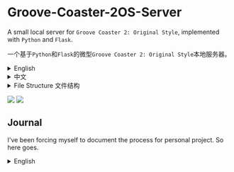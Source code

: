 # Groove-Coaster-2OS-Server

A small local server for `Groove Coaster 2: Original Style`, implemented with `Python` and `Flask`. 

一个基于`Python`和`Flask`的微型`Groove Coaster 2: Original Style`本地服务器。

<details>
<summary>English</summary>
<br>

## Introduction

This project is for game preservation purposes only. Creative liberty and conveniences have been taken when it comes to specific implementation. The goal is not to ensure 1:1 behavior, but to guarrantee the minimum viability of playing this game. It is provided as-is, per the MIT license.

You shall bare all the responsibility for any potential consequences as a result of running this server. If you do not agree to these requirements, you are not allowed to replicate or run this program.

It is designed as a **local** server, as Flask face issues with high concurrency. There is an optimized, `async` server, but the code is not open source. Only vetted server owners that will not violate the license terms will be given access. Contact the repo owner for more information.

Inspiration: [Lost-MSth/Arcaea-server](https://github.com/Lost-MSth/Arcaea-server)

Special thanks: [Walter-o/gcm-downloader](https://github.com/Walter-o/gcm-downloader)

Warning: Do not put personal files under the folders in the private server directory - all files within these sub-folders will be accessible by anyone with your server address! Security and performance are not guaranteed, and it is not recommended to host this server on the internet. You have been warned.

### Supported Features

| Features            | Degree of support                                                                                                      |
|---------------------|------------------------------------------------------------------------------------------------------------------------|
| Asset delivery      | .pak, stage and music zip files                                                                                        |
| Shop                | Purchase individual songs, avatars, and items using GCoin. GCoins are earned by playing the game. Does not support music preview. Does not support song pack. |
| Ranking             | Individual song-difficulty ranking. Support total score ranking, but does not support regional ranking. Does not support viewing player profile.        |
| Save backup         | Support save/load via an Account system. Support password and username changes. Support logging out.                   |
| Titles              | Static full-unlock and setting titles via "Status".                                                                    |
| Mission             | Basic automatic song unlock after reaching in-game levels. Everything else is not supported.                           |
| Friend              | Not supported.                                                                                                         |
| Progress Grid       | Not supported.                                                                                                         |
| Additional features | Account/device whitelisting and banning.                                                                               |

## Download

Server download: Download the project as zip. To do so, click the green `Code` button on the top, then `Download ZIP` at the bottom of the popup.

Asset download: [MEGA](https://mega.nz/folder/frxWHRrQ#v6tth7Zo5rrj9foDhGYCBA) [Google Drive](https://drive.google.com/drive/folders/1rTSLs2DTV8AYVitPULlBErou3Q8KLydM?usp=sharing) [Baidu(code: aaaa)](https://pan.baidu.com/s/1YVFfKBq1ULOgCkdrVQhFFg)

If you'd like to upload it somewhere else and contribute the link, please contact #AnTcfgss or QQ 3421587952， thanks!

Download `common.zip` and a platform of your choosing. Unzip the folders within to the private server root directory. If in doubt, check the `File Structure` section at the end.

### GC4MAX Expansion

To install the `GC4MAX` expansion, which ports arcade exclusive tracks, avatars, and skins to 2OS, download the `4max expansion` folder's `common.zip` and a platform of your choosing. Unzip the folders within to the privates server root directory. Overwrite existing files. Note that the included installation `apk` or `ipa` must be used for correct avatar rendering.

Edit `config.py`'s `MODEL`, `TUNEFILE`, and `SKIN` value to match the `pak`'s timestamp. `paks` can be found at `/files/gc2/`.

Important: You must use the `common.zip` inside the `4max expansion` folder, not the `common.zip` in the root directory.

#### Updates

The `GC4MAX` expansion will receive updates to fix bugs. You can check the latest version by going to the ingame `shop` - `songs page` - `GC4MAX banner` after purchasing the expansion. A server restart is required to fetch the latest update.

The server owner must install the update on their instance. They can download it through the usual links. Simply download the `update-vx.zip` and unzip the content to the server root directory. Make sure to check the timestamp of the latest `pak` files and update them accordingly inside the `config.py`. A server restart is required after the installation.


## Dependencies

- Python

- Flask

- Crypto (pycryptodome)

- bcrypt

- requests

## At the Start

First, you need to set up the server. Use the `Setup the Server First` section.

Next, there are 2 ways to set up the connection. Pick one.

1. Proxy. Requires more setup, but the install package can remain unmodified.

2. File modification. Easier setup, but file edit is necessary.

For method 1, use the `Instruction for Use (for official client)` section.

For method 2, use the `Instruction for Use (For modified client)` section.

## Setup the Server First

### PC/MAC (Easier)

Download the server and assets, and extract everything according to the `Download` section.

Install `python` and `pip` on your PC/MAC. 

Note that MAC uses `python3`. Code examples in this document will use the default of Windows, which is `python`. After the installation, install dependencies using `pip install ...`.

Open command on Windows (MAC open terminal). Type `ipconfig` (MAC `ifconfig`), and obtain your IPV4 address. This assumes that you are connected to a WIFI, and it should start with 192 or 172.

Open the `config_old.py` of the private server, and change the `IP` accordingly.

Type `cmd` in the file directory on the top of the file explorer, and press enter. A command prompt will be opened for that directory.

Type `pip install -r requirements.txt` to install all the dependencies.

Type `python 7001.py` to start the server. If an error pops up, resolve it now – did you install all the dependencies? Is the IP correct?

### Android (Harder)

<details>
<summary>Details</summary>
<br>

Install [Termux](https://github.com/termux/termux-app/releases).

Type the following commands.

`termux-setup-storage`

`pkg install python`

Use

`pip install ...`

to install `rust`, `flask`, `passlib`, `pycryptodome`, `requests`.

If ssl errors pop up, you might need to ``pkg up ssl -y``.

Copy the server to phone, or upzip the server files on the phone. (Skip the iOS files if not needed, it takes up a lot of space)

change `config.py`'s `IP` to `127.0.0.1` (this is `loopback`. Feel free to use your android device's `IPv4` via `ifconfig` if you are connected to a WIFI, to enable the server to the entire network).

`cd storage/shared/.... (server location on android file system)`

`python 7001.py` to start the server.

</details>

### iOS (Hard)

<details>
<summary>Details</summary>
<br>

I did some research on `Pythonista` and it seems possible, but you are on your own for this one.

</details>

## Instruction for Use (for official client) 

<details>
<summary>Details</summary>
<br>

### Android

For android 9+ devices, you need to bypass `https` in order to MITM the connection between game client and server. If you have root, you can install Certificate Authorities to system level, allowing the device to trust it. If you don't have root, I don't think it is possible and you might have to modify the client.

I will demonstrate the `VProxid` + `Charles` method.

Install `VProxid` on your `android` device.

Install `Charles` on your `Windows PC`. `Charles` has a free trial period, but there are ways to register it for free. Please do your own research on that subject.

Your server should already be running. 

Install `Charles Certificate Authority` on your `android` device by going to Charles UI `top bar`: `Help` – `SSL Proxying` – `Install Charles Root Certificate on a mobile device`. Follow its instructions. Install the downloaded certificate on the `android` device. Follow [this](https://gist.github.com/pwlin/8a0d01e6428b7a96e2eb) guide to move the user-level certificate to system level. Once done, go to the `android` device's `system setting` – `certificates`, and double check that `Charles` certificate appears at the bottom of the system certificates.

In `Charles`, open `top bar`: `Proxy` – `Proxy Settings`. Enable `SOCKS` proxy on port `8889`. Enable `http proxying over socks`, include default ports. Then, in `top bar`: `Tools` – `Map Remote`, map a URL to your Server `IP address:port`, under `http`. The URL is: `https://gc2018.gczero.com`. 

![](https://studio.code.org/v3/assets/BDOGr35iuNT4hc06y6O_ES5P96xr3SMqhQ2tdwI1KOY/help1.JPG)

![](https://studio.code.org/v3/assets/BDOGr35iuNT4hc06y6O_ES5P96xr3SMqhQ2tdwI1KOY/test2.JPG)

On your `android` device, open `VProxid`. Create a new profile, with the server being `your computer’s IP`, port `8889`, type `socks5`, and select `GROOVE 2` using the app selector. Once created, click the play button on the profile to activate it.

![](https://studio.code.org/v3/assets/BDOGr35iuNT4hc06y6O_ES5P96xr3SMqhQ2tdwI1KOY/help3.jpg)

Make sure the private server is running on your PC. Make sure Charles acknowledges the connection from the device. Make sure VProxid is running. Make sure your phone and laptop are under the same network. Start the game, and ovserve the server.

### iOS

I did not test this method on iOS. If you know how to proxy stuff there, feel free read the Android guide and try the equivalent on iOS.

</details>

## Instruction for Use (For modified client) 

<details>
<summary>Details</summary>
<br>

### Android

Download the `apk` file from the link's `install packages` folder. Install it. For `Android 14+` devices, you might need to use `lucky patcher` to rebuild the app (`Menu of Patches` - `Create Modified APK File` - `APK with changed permissions and activities` - toggle `Removes integrity check and signature verification` and `Re-sign with original signature for android patch "Disable .apk Signature Verification"`).

This `apk` has been modified. If you'd like to edit it on your own, see the last paragraph.

Open the game's `obb` with password `eiprblFFv69R83J5`, and extract all the files. Or, download the extracted folder from the link's `install packages/main.76.jp.co.taito.groovecoasterzero.obb`.

Open `settings.cfg` with your text editor, and change `serverUrl` to your server's `http://ip:port/`.

Use `WinRAR` or `7-zip` to compress everything within the folder with the original password. Use `ZIP legacy encryption` for `WinRAR`, `ZipCrypto` for `7-zip`。Name the compressed zip to `main.76.jp.co.taito.groovecoasterzero.obb`.

Paste (overwrite) the `obb` already inside `Android/obb/jp.co.taito.groovecoasterzero`. If the folder does not exist yet, you need to create it manually.

Open the game and observe the server output.

(The provided apk has the following modifications. Skip if you are not interested in it)

By modifying the apk's obb verification function and `obb`'s `settings.cfg`, you can connect to the server without using any proxy software. To do so, decompile `classes.dex` using your favorite `smali` decompiler, and go to `jp.co.taito.groovecoasterzero/BootActivity`. Delete the part in `e()` where the loop is checking for a size, and, if mismatch, override a variable that causes the code to branch into `DownloadActivity`. We want the game to load the obb regardless of its size.

### iOS

Download the `ipa` package from the link's `install packages` folder.

Open the `ipa` file with your favorite zip viewer。Go into`Payload`,`GROOVE 2`. extract `settings.cfg`.

Open `settings.cfg` with a text editor，Edit `serverUrl` to your server's `http://ip:port/`.Drag`settings.cfg` back into the `ipa`。

Sideload the `ipa`. Open the game, and observe the server.

</details>

## Admin Functionalities

Database can be opened with DB Browser.

If you want to make your service only available to whitelisted devices, turn on `AUTHORIZATION_NEEDED` in `config.py` and add the device id after the .php request to the `whitelist table`. If you want to ban a device/taito ID, add the device ID or the username of the taito ID to the blacklist table. The `reason` column is for your own reference. If a device is logged in to that Taito ID, they cannot download asset, cannot log out, and cannot change name. If a device is not in the whitelist (if enabled) or is banned by device ID, they will not be able to download anything.

`getCrypt.py` is a standalone script used to decrypt the mass inside the `GET` requests.

## Account System Implementation

Account is only used for save file saving/loading (song ownership and coins are tied to devices. However, songs unlocked in the save file will remain unlocked on a new device). Unlike the official version, you can rename and log out of your account. However, only one device may be connected to an account at a time. The old device will be logged off if a new device logs in.

## Ranking System Implementation

I speculate that the official server's behavior hinges upon the fact that you cannot log out of your account, and that there is a maximum device count (5). This means that each `account` is connected to 5 `devices` via `foreign keys`, and the owned `entitlements` (stages, avatars, etc) and `play records` can be tallied.

In the private server, you can log out of devices with ease. This means that `entitlements` and `play records` is not possible to remain consistent, unless we treat `account` as `devices`, which is clearly not the offical behavior.

With the current setup, if a `device` is playing with an associated `account`, the `account` information is saved at the same time and will continue to be shown on ranking in the future. The `Avatar` information is saved with the `play records` and will not follow the `account` or `device`. The `Title` information is not in the `play records`, nor in the `account`, so it will be tied to the `Title` of the `device`.

## Ranking Data

A rather comprehensive data scrape was conducted prior to the server shutdown, containing at least first `99950` ranks of any given song. The data and metadata can be acquired at [Google Drive](https://drive.google.com/file/d/1tsZnRnxPdUAoFPLfCzuXJFf9GgHR6rGz/view?usp=drive_link)

Note that this data is for analytics only, and the functionality to embed this data inside the private server is not and will not be supported by me. Feel free to Fork and create your own implementation.

</details>

<details>
<summary>中文</summary>
<br>

## 简介

此项目的目标是保持游戏的长远可用性 (game preservation)。在具体实施上，我采取了一些便利及创意性的措施（偷懒）。此项目的目标不是确保 1:1 还原官服，而是保证游戏长久可玩。此项目在MIT许可证的“按现状” (as-is) 条件下提供。

你应对因运行本服务器而产生的任何潜在后果承担全部责任。如果您不同意这些要求，则不允许您复制或运行该程序。

此服务器仅为**本地**运行设计，鉴于Flask糟糕的并发性能。一个高效，`异步`的服务器可供使用，不过代码并非开源。只有经过审核，不会违反许可条款的服务器所有者才能获得访问权限。请联系repo所有者了解更多信息。

灵感: [Lost-MSth/Arcaea-server](https://github.com/Lost-MSth/Arcaea-server)

鸣谢: [Walter-o/gcm-downloader](https://github.com/Walter-o/gcm-downloader)

警告：不要将私人文件放至私服内的文件夹里。自带的文件夹内所有文件都可被私服抓取！安全性和效率无法保证，不建议在公网上搭建。这不是强制要求，不过别怪我没提醒过你。

### 支持的功能

| 功能         | 支持程度                                                                                     |
|--------------|---------------------------------------------------------------------------------------------|
| 文件下载      | .pak, 谱面及音频zip文件                                                                      |
| 商店         | 用GCoin购买单独的歌曲，头像，和道具。 GCoins可通过玩游戏来获得。不支持音频预览。不支持曲包。       |
| 排行榜       | 每首歌曲/难度的单独排行榜。总分排行榜。不支持地区排行榜。不支持查看其他玩家的详细信息。            |
| 存档备份     | 支持通过账号系统的保存/加载。支持修改密码和用户名。支持登出。                                     |
| Titles      | 通过Status观看并使用全解锁的Titles。                                                           |
| 任务         | 支持达到游戏内经验等级后歌曲自动解锁。其他功能均不支持。                                         |
| 好友         | 不支持。                                                                                     |
| 进度表       | 不支持。                                                                                     |
| 其他功能     | 账号/设备白名单和封禁。                                                                       |

## 下载

服务器下载：将此repo以zip形式下载。点击上栏绿色的`Code`按钮，然后点击弹窗下面的`Download ZIP`按钮。

资源下载：[MEGA](https://mega.nz/folder/frxWHRrQ#v6tth7Zo5rrj9foDhGYCBA) [Google Drive](https://drive.google.com/drive/folders/1rTSLs2DTV8AYVitPULlBErou3Q8KLydM?usp=sharing) [Baidu(密码aaaa)](https://pan.baidu.com/s/1YVFfKBq1ULOgCkdrVQhFFg)

如果你想将资源备份到别的网盘并贡献链接，请联系#AnTcfgss or QQ 3421587952，感谢！

下载 `common.zip` 和您设备的平台。将里面的所有文件夹解压到服务器根目录。如有疑惑，请参照文末`文件结构`章节。

## GC4MAX扩展包

如想下载`GC4MAX`扩展包（包含了街机独占曲目，皮肤，和角色），下载`4max expansion`里的`common.zip`和和您设备的平台。将里面的所有文件夹解压到服务器根目录。如有重复，覆盖所有文件。请注意，必须使用包含的`apk`或`ipa`安装包来正确渲染角色。

修改`config.py`的`MODEL`, `TUNEFILE`, and `SKIN` 值至现有`pak`文件的时间戳. `paks`文件的位置在`/files/gc2/`.

重要: 必须使用`4max expansion`文件夹里的`common.zip`，而不是根目录里的`common.zip`.

#### 更新

`GC4MAX` 扩展包会不定期接受bug修复更新。你可以在购买扩展包之后，通过游戏内的 `shop` - `songs 页面` - `GC4MAX 标题图片` 来查看最新的版本。为获取最新的版本更新，服务器应当不定期重启。

服务器拥有者需要在TA的系统上安装更新。他们可以通过以往的链接下载更新文件。下载 `update-vx.zip` 并将所有内容解压至服务器根目录。确保最新的 `pak` 时间戳已在 `config.py` 里更新。安装完成后，需要重启服务器。

## 环境依赖

- Python

- Flask

- Crypto (pycryptodome)

- bcrypt

- requests

## 如何开始

首先，你需要配置服务器。请使用`配置服务器`。

接下来，有两种方式来设置连接。选一个吧。

1. 代理。需要更多配置，不过安装包不需要修改。
   
3. 修改文件。配置更加简单，不过。。必须修改文件。

方法1，请使用`原版安装包的使用说明`。

方法2，请使用`改版安装包的使用说明`。

## 配置服务器

### PC/MAC(简单)

按照`下载`章节来下载解压服务器和资源。

PC/MAC安装 `python`，安装 `pip`。

注意 MAC 默认为 `python3`。往后的示例默认用 windows 的默认，即 `python`。安装完成后，使用
`pip install ...`安装所有依赖项。

PC打开 `cmd` 输入 `ipconfig`。MAC 打开 `terminal` 输入 `ifconfig`。获得你的`IPV4`,一串为192或172开头的数字。

PC用文本编辑器打开服务器文件夹的 `config.py`，将`IPV4`填写至`IP`。`PORT`(端口)也可以更改。

文件管理器上方的文件夹路径清空，输入 `cmd`。命令行窗口会弹出。

输入 `python 7001.py`来开启服务器。如果出现错误，就解决他们吧。检查依赖项是否安装，网络配置是否正确。

### 安卓(稍难)

<details>
<summary>细节</summary>
<br>

安装 [Termux](https://github.com/termux/termux-app/releases).

输入下面的命令。

`termux-setup-storage`

`pkg install python`

用

`pip install ...`

来安装 `rust`, `flask`, `bcrypt`, `pycryptodome`, `requests`.

如果出现ssl问题，可能需要``pkg up ssl -y``.

将服务器拷到手机上，或者在手机上解压服务器文件。（如不需要iOS文件，就省点手机空间，别拷贝ios的东西了）

修改 `config.py` 的 `IP` 至 `127.0.0.1` (这是 `本地回环`。如果连接了WIFI，可以使用`ifconfig` 获取手机的 `IPv4` 并填入，以在整个网络下支持私服).

`cd storage/shared/.... (服务器在安卓文件系统的位置)`

`python 7001.py` 来运行服务器。

</details>

### iOS (难)

<details>
<summary>细节</summary>
<br>

`Pythonista`貌似可用，不过我祝你好运。

</details>

## 原版安装包的使用说明

<details>
<summary>细节</summary>
<br>

### 安卓

对于 Android 9+ 设备，您需要绕过 `https`才能对游戏客户端和服务器之间的连接进行中间人攻击。如果您拥有 root 权限，则可以将证书安装到系统级别，从而允许设备信任中间人软件。若您没有root，此方法可能不可用。

这里展示`VProxid`加`Charles`方法。 在您的`Android`设备上安装`VProxid`。 在`Windows PC`上安装`Charles`。 `Charles`有免费试用期，但有多种方法可以免费注册。 请对此主题进行自己的研究。

你的服务器应该已经在运行。

在您的`Android`设备上安装`Charles 根证书`：Charles用户界面`顶栏`：`Help` – `SSL Proxying` – `Install Charles Root Certificate on a mobile device`. 按照其说明进行操作。`Android`设备上安装下载的证书。请按照此[指南]((https://gist.github.com/pwlin/8a0d01e6428b7a96e2eb))将用户级证书移至系统级。 完成后，转到系统设置 - 证书，仔细检查`Charles`证书是否出现在系统证书页面底部。

在`Charles`中，打开顶部栏：`Proxy` – `Proxy Settings`。 在端口`8889`上启用`SOCKS`代理。打开``http proxying over socks``，配置默认端口。然后，在顶部栏中： `Tools` – `Map Remote`，将如下`URL`映射到`服务器IP:端口`（http协议）。URL为：`https://gc2018.gczero.com`。

![](https://studio.code.org/v3/assets/BDOGr35iuNT4hc06y6O_ES5P96xr3SMqhQ2tdwI1KOY/help1.JPG)


![](https://studio.code.org/v3/assets/BDOGr35iuNT4hc06y6O_ES5P96xr3SMqhQ2tdwI1KOY/test2.JPG)

在您的`Android`设备上，打开`VProxid`。创建一个新的配置文件，服务器为`您计算机的IP`，端口为`8889`，类型为`socks5`，然后使用应用程序选择器选择`GROOVE 2`。 创建后，单击配置文件上的播放按钮将其激活。

![](https://studio.code.org/v3/assets/BDOGr35iuNT4hc06y6O_ES5P96xr3SMqhQ2tdwI1KOY/help3.jpg)

确保您的`PC`上正在运行私服。 确保`Charles`提示并正在接收来自设备的连接。 确保`VProxid`正在运行。 确保您的设备和电脑在同一网络下。 开始游戏吧。

### iOS

我不了解iOS系统，如果你了解ios的代理软件，可以阅读安卓部分，然后照葫芦画瓢（

</details>

## 改版安装包的使用说明

<details>
<summary>细节</summary>
<br>

### 安卓

下载网盘里`install packages`里的`apk`文件。安装。`安卓14+` 设备可能需要用`幸运破解器`重构APK (`Menu of Patches` - `Create Modified APK File` - `APK with changed permissions and activities` - 打开 `Removes integrity check and signature verification` 和 `Re-sign with original signature for android patch "Disable .apk Signature Verification"` 有人反馈中文路径如下：点 `破解菜单` 然后点 `已更改权限和活动项的APK文件` )。

此`apk`被修改过。若想自己修改,请看最后一段。

打开游戏的`obb`，密码是`eiprblFFv69R83J5`。提取全部文件。或者，从网盘下载`install packages/main.76.jp.co.taito.groovecoasterzero.obb`.

用文本编辑器打开`settings.cfg`，将`serverUrl`改成私服的`http://ip:端口/`。

用`WinRAR`或者`7-zip`压缩全部文件至zip，用密码加密。用`ZIP legacy encryption`/`ZipCrypto`。名称为`main.76.jp.co.taito.groovecoasterzero.obb`.

覆盖`Android/obb/jp.co.taito.groovecoasterzero`里的`obb`文件。如文件夹不存在，需要手动创建。

打开游戏，观察私服的输出。

（提供的apk已经执行了如下的修改，可以忽略）

你可以通过修改apk里的obb校验函数然后修改`obb`里的`settings.cfg`来直连私服，无需中继软件。用顺手的`smali`反编译器来反编译`classes.dex`，然后去`jp.co.taito.groovecoasterzero/BootActivity`。删除`e()`里循环检查文件大小的部分。这部分会检查obb文件的大小，如果不一致会修改一个变量跳至`DownloadActivity`。我们想强制游戏读取。

### iOS

下载网盘里`install packages`里的`ipa`文件。

将`ipa`用压缩包软件打开。进`Payload`,`GROOVE 2`. 将`settings.cfg`提出。

文本编辑器打开`settings.cfg`，将`serverUrl`改成私服的`http://ip:端口/`。将`settings.cfg`拖回`ipa`。

侧载`ipa`即可。打开游戏，观察私服的输出。

</details>

## 管理员功能

数据库可以用DB Browser打开。

如果你想只对在白名单里的设备提供服务，开启`config.py`里的`AUTHORIZATION_NEEDED`，并将.php请求后面的设备ID加入`whitelist`列表。如果你想封禁设备或者Taito ID，将设备ID或者用户名加入`blacklist`列表。`reason`列可供你记录封禁原因。如果设备登陆该Taito ID，它将无法下载数据，不能登出，而且不能改名。如果设备在白名单开启后不在白名单里，或者设备被封禁，它将无法下载任何东西。

`getCrypt.py` 是一个用来单独解密`GET`请求后缀的脚本.

## 账号系统实装

账号仅用于保存/同步存档。Gcoin和歌曲所有权和设备绑定。不过，存档中已经解锁的曲目将在新的设备上可用。官方版不允许重命名及登出账号。私服则可以进行这些操作。不过，一个账号只能同时登陆一台设备，如果登录第二台设备，第一台设备将被挤掉。

## 排行榜系统实装

我推测官方服务器的行为取决于一个事实，即你不能注销你的账号，而且有一个最大设备数（5）。这意味着每个`账户`通过 `foreign key` 连接到 5 个`设备`，这样就可以统计所有拥有的 `权益`（`音乐`、`头像`等）和`游玩记录`。

在私服，用户可以任意注销设备。这意味着`权益`和`游玩记录`不可能保持一致，除非我们把`账户`当作`设备`，而这显然不是官服的行为。

目前的设置下，假如一台`设备`游玩时有关联`账户`，`账户`信息会同时保存，并且未来将持续显示当时连接的`账户`信息。`头像`信息随`游玩记录`保存，将不跟随`账户`或者`设备`。`Title`信息不在`游玩记录`里，也不在`账户`里，所以将和该设备的`Title`绑定。

## 排行榜数据

在停服前完成了一次较完整的数据抓取。每个难度的前`99950`位均被保留。数据和元数据可在这里下载。 [Google Drive](https://drive.google.com/file/d/1tsZnRnxPdUAoFPLfCzuXJFf9GgHR6rGz/view?usp=drive_link)

请注意，此数据仅用于分析，私服内置不会被实现。如果有需求，请Fork然后自行设计。

</details>

<details>
<summary>File Structure 文件结构</summary>
<br>
<pre>
server/
├─ files/
│  ├─ gc2/
│  │  ├─ audio/ (found in android/ios.zip)
│  │  │  └─ ogg and m4a zips
│  │  ├─ stage/ (found in android/ios.zip)
│  │  │  └─ zip files for stage
│  │  ├─ model.pak (found in common.zip)
│  │  ├─ skin.pak (found in common.zip)
│  │  └─ tunefile.pak (found in common.zip)
│  ├─ image/ (found in common.zip)
│  │  ├─ icon
│  │  └─ title
│  ├─ web/ (found in common.zip)
│  │  └─ webpage assets
├─ 7001.py (main script)
├─ getCrypt.py (debug purpose only)
└─ config.py (configuration script)
</pre>
</details>


![](https://studio.code.org/v3/assets/BDOGr35iuNT4hc06y6O_ES5P96xr3SMqhQ2tdwI1KOY/stage_back10_big.png)
![](https://studio.code.org/v3/assets/BDOGr35iuNT4hc06y6O_ES5P96xr3SMqhQ2tdwI1KOY/test2.JPG)


## Journal

I've been forcing myself to document the process for personal project. So here goes.

<details>
<summary>English</summary>
<br>
Project Taiyo started on Feb. 19, 2024, as the effort to create a private server for Groove Coaster 2: Original Style. No prior effort was spent on the game, since the save file acquired from lp did unlock the majority of the track.

However, as updates slowed down and Groove Coaster 4max is scheduled to shut down, time were allocated to investigate the viability of a private server. Asset scraping was tedius as each song has multiple downloadable files, and there is no naming convention. Every zip file was acquired by hand(!) via manual downloading, which was soon proven unnecessary with the discovery of gcm-downloader.

The obb's decryption key was discovered in the android executable's lib file, and, during investigation of a config file within the obb, the server's address is directly editable. On the iOS, this config file is within the ipa. A proxy can be setup to mitm traffic for the same result. A simple server that handles asset delivery and static full-unlock profile was quickly developed.

An account system was developed that facilitates the save/load feature. The server request's GET field is encrypted, and, initially, the key and encryption method was not found. However, due to CBC encryption's flaw, part of the encrypted mess can still be used to identify users. Later, the key and IV to decrypt request was found in gcm-downloader, and used to implement a correct implementation of the server.

Besides the above features, all other functionality remains unimplemented. This was completed within a week (shorter than what is ideal, given project OverRide's priority). Some effort was spent on documenting the scraping, setup, and scripting, uploaded to a github repo, and the MVP is shelved.

In Janurary 2025, renewed effort was put on the project as Taito announced the cease of additional DLC, after a lackluster 2024 season. Groove Coin, a removed feature in-game, has been revived to facilitate a shop system. No longer is the server delivering static full-unlock save file, but the user can now acquire their own content in a balanced progression.

Additional effort was put on researching and REing various aspect of the game. 5 removed songs were re-enabled by lib editing, later via stage_param edit. Effort was spent on scripting a .pak unpacker and packer, which is successful and allow us to create own .pak files for delivery.

Effort was spent on the PC and Switch (waiwai) port, investigating the possiblilty of chart porting to Mobile. Switch version uses a significantly different system, charts lack critical elements and music is stored in header-removed opus. Porting from switch is deemed hard.

The PC version has exclusive songs/packs, and the chart/model files are an exact match from mobile asset. Music is in header-appended OGG, which is also compatible with Mobile. Porting is technically feasible if the format of stage_param can be RE'd.

On Jan. 24, 2025, Taito announced the end of service of the game. This prompted the creation of this repo and release of private server.

Effort was spent on porting charts from the arcade port (4max) to 2OS, and this process has been automated. The work and related tools has been added to the repo.

Additional avatars and skins were ported, but a 256 hard amount limit was encountered for avatar, after addressing a 200 soft limit.

Leaderboard ranking was scraped as a dataset just prior to the server shutdown and added to the repo.

Taito shutted down the server on March 31st, 2025, marking the completion of project Taiyo.

Overall, the project was a resounding success. The initial goal of creating a feature-rich private server was accomplished, with bonus points such as the toolchain, 4MAX expansion, and leaderboard dataset. If we were to nitpick, the save data hard limit was not addressed, various promotional material was not acquired from the server, and the leaderboard was not completely scraped.

</details>
